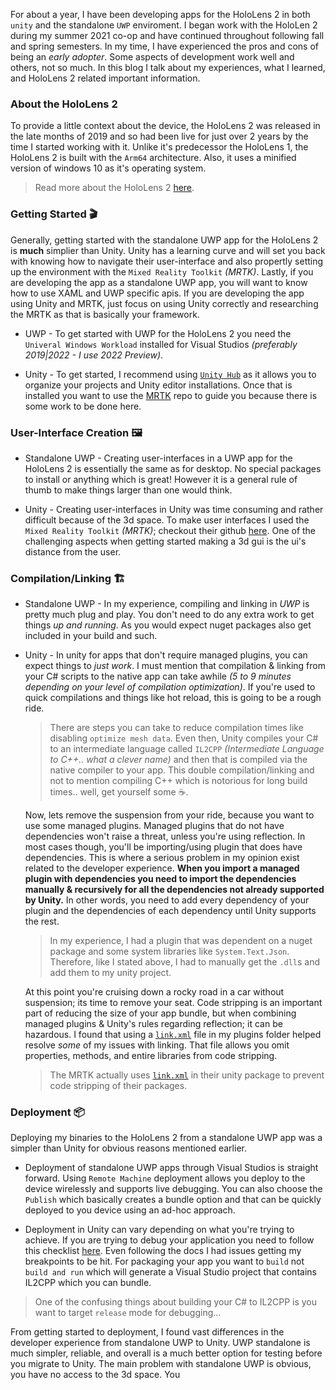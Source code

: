 For about a year, I have been developing apps for the HoloLens 2 in both `unity` and the standalone `UWP` enviroment. I began work with the HoloLen 2 during my summer 2021 co-op and have continued throughout following fall and spring semesters. In my time, I have experienced the pros and cons of being an *early adopter*. Some aspects of development work well and others, not so much. In this blog I talk about my experiences, what I learned, and HoloLens 2 related important information.

### About the HoloLens 2
To provide a little context about the device, the HoloLens 2 was released in the late months of 2019 and so had been live for just over 2 years by the time I started working with it. Unlike it's predecessor the HoloLens 1, the HoloLens 2 is built with the `Arm64` architecture. Also, it uses a minified version of windows 10 as it's operating system.

> Read more about the HoloLens 2 [here](https://docs.microsoft.com/en-us/hololens/hololens-release-notes).

### Getting Started 🎬
Generally, getting started with the standalone UWP app for the HoloLens 2 is **much** simplier than Unity. Unity has a learning curve and will set you back with knowing how to navigate their user-interface and also propertly setting up the environment with the `Mixed Reality Toolkit` *(MRTK)*. Lastly, if you are developing the app as a standalone UWP app, you will want to know how to use XAML and UWP specific apis. If you are developing the app using Unity and MRTK, just focus on using Unity correctly and researching the MRTK as that is basically your framework.

- UWP - To get started with UWP for the HoloLens 2 you need the `Univeral Windows Workload` installed for Visual Studios *(preferably 2019|2022 - I use 2022 Preview)*.

- Unity - To get started, I recommend using [`Unity Hub`](https://unity3d.com/get-unity/download) as it allows you to organize your projects and Unity editor installations. Once that is installed you want to use the [MRTK](https://github.com/microsoft/MixedRealityToolkit-Unity) repo to guide you because there is some work to be done here.

### User-Interface Creation 🖼️

- Standalone UWP - Creating user-interfaces in a UWP app for the HoloLens 2 is essentially the same as for desktop. No special packages to install or anything which is great! However it is a general rule of thumb to make things larger than one would think. 

- Unity - Creating user-interfaces in Unity was time consuming and rather difficult because of the 3d space. To make user interfaces I used the `Mixed Reality Toolkit` *(MRTK)*; checkout their github [here](https://github.com/microsoft/MixedRealityToolkit-Unity). One of the challenging aspects when getting started making a 3d gui is the ui's distance from the user.

### Compilation/Linking 🏗️
- Standalone UWP - In my experience, compiling and linking in *UWP* is pretty much plug and play. You don't need to do any extra work to get things *up and running*. As you would expect nuget packages also get included in your build and such.

- Unity - In unity for apps that don't require managed plugins, you can expect things to *just work*. I must mention that compilation & linking from your C# scripts to the native app can take awhile *(5 to 9 minutes depending on your level of compilation optimization)*. If you're used to quick compilations and things like hot reload, this is going to be a rough ride.

  > There are steps you can take to reduce compilation times like disabling `optimize mesh data`. Even then, Unity compiles your C# to an intermediate language called `IL2CPP` *(Intermediate Language to C++.. what a clever name)* and then that is compiled via the native compiler to your app. This double compilation/linking and not to mention compiling C++ which is notorious for long build times.. well, get yourself some ☕.

  Now, lets remove the suspension from your ride, because you want to use some managed plugins. Managed plugins that do not have dependencies won't raise a threat, unless you're using reflection. In most cases though, you'll be importing/using plugin that does have dependencies. This is where a serious problem in my opinion exist related to the developer experience. **When you import a managed plugin with dependencies you need to import the dependencies manually & recursively for all the dependencies not already supported by Unity.** In other words, you need to add every dependency of your plugin and the dependencies of each dependency until Unity supports the rest. 

  > In my experience, I had a plugin that was dependent on a nuget package and some system libraries like `System.Text.Json`. Therefore, like I stated above, I had to manually get the `.dll`s and add them to my unity project.

  At this point you're cruising down a rocky road in a car without suspension; its time to remove your seat. Code stripping is an important part of reducing the size of your app bundle, but when combining managed plugins & Unity's rules regarding reflection; it can be hazardous. I found that using a [`link.xml`](https://github.com/jilleJr/Newtonsoft.Json-for-Unity/wiki/Reference-link.xml) file in my plugins folder helped resolve *some* of my issues with linking. That file allows you omit properties, methods, and entire libraries from code stripping.

  > The MRTK actually uses [`link.xml`](https://github.com/jilleJr/Newtonsoft.Json-for-Unity/wiki/Reference-link.xml) in their unity package to prevent code stripping of their packages.

### Deployment 📦
Deploying my binaries to the HoloLens 2 from a standalone UWP app was a simpler than Unity for obvious reasons mentioned earlier.

- Deployment of standalone UWP apps through Visual Studios is straight forward. Using `Remote Machine` deployment allows you deploy to the device wirelessly and supports live debugging. You can also choose the `Publish` which basically creates a bundle option and that can be quickly deployed to you device using an ad-hoc approach.

- Deployment in Unity can vary depending on what you're trying to achieve. If you are trying to debug your application you need to follow this checklist [here](https://docs.microsoft.com/en-us/windows/mixed-reality/develop/unity/managed-debugging-with-unity-il2cpp). Even following the docs I had issues getting my breakpoints to be hit. For packaging your app you want to `build` not `build and run` which will generate a Visual Studio project that contains IL2CPP which you can bundle.


> One of the confusing things about building your C# to IL2CPP is you want to target `release` mode for debugging...

From getting started to deployment, I found vast differences in the developer experience from standalone UWP to Unity. UWP standalone is much simpler, reliable, and overall is a much better option for testing before you migrate to Unity. The main problem with standalone UWP is obvious, you have no access to the 3d space. You